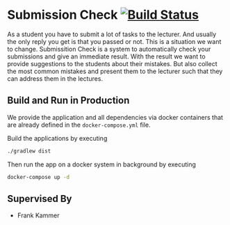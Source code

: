 # Submission Check [![Build Status](https://travis-ci.org/thm-mni-ii/submissioncheck.svg?branch=master)](https://travis-ci.org/thm-mni-ii/submissioncheck)

As a student you have to submit a lot of tasks
to the lecturer. And usually the only reply you
get is that you passed or not. This is a situation
we want to change.
Submissition Check is a system to automatically check
your submissions and give an immediate result.
With the result we want to provide suggestions
to the students about their mistakes.
But also collect the most common mistakes and
present them to the lecturer such that they
can address them in the lectures.


## Build and Run in Production
We provide the application and all dependencies via docker containers
that are already defined in the `docker-compose.yml` file.

Build the applications by executing

```bash
./gradlew dist
```

Then run the app on a docker system in background by executing

```bash
docker-compose up -d
```

## Supervised By

* Frank Kammer